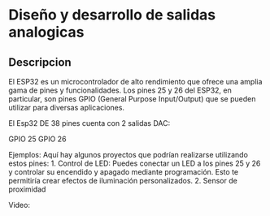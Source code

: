 
# Diseño y desarrollo de salidas analogicas      


## Descripcion 
El ESP32 es un microcontrolador de alto rendimiento que ofrece una amplia gama de pines y funcionalidades. Los pines 25 y 26 del ESP32, en particular, son pines GPIO (General Purpose Input/Output) que se pueden utilizar para diversas aplicaciones.


El Esp32 DE 38 pines cuenta con 2 salidas DAC:

GPIO 25
GPIO 26


Ejemplos:
Aquí hay algunos proyectos que podrían realizarse utilizando estos pines: 1. Control de LED: Puedes conectar un LED a los pines 25 y 26 y controlar su encendido y apagado mediante programación. Esto te permitiría crear efectos de iluminación personalizados. 2. Sensor de proximidad



Video:


